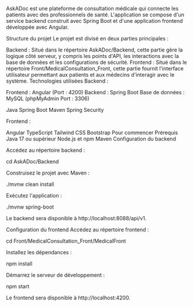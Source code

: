 AskADoc est une plateforme de consultation médicale qui connecte les patients avec des professionnels de santé. L'application se compose d'un service backend construit avec Spring Boot et d'une application frontend développée avec Angular.

Structure du projet Le projet est divisé en deux parties principales :

Backend : Situé dans le répertoire AskADoc/Backend, cette partie gère la logique côté serveur, y compris les points d'API, les interactions avec la base de données et les configurations de sécurité. Frontend : Situé dans le répertoire Front/MedicalConsultation_Front, cette partie fournit l'interface utilisateur permettant aux patients et aux médecins d'interagir avec le système. Technologies utilisées Backend :

Frontend : Angular (Port : 4200) Backend : Spring Boot Base de données : MySQL (phpMyAdmin Port : 3306)

Java Spring Boot Maven Spring Security

Frontend :

Angular TypeScript Tailwind CSS Bootstrap Pour commencer Prérequis Java 17 ou supérieur Node.js et npm Maven Configuration du backend

Accédez au répertoire backend :

cd AskADoc/Backend

Construisez le projet avec Maven :

./mvnw clean install

Exécutez l'application :

./mvnw spring-boot

Le backend sera disponible à http://localhost:8088/api/v1.

Configuration du frontend Accédez au répertoire frontend :

cd Front/MedicalConsultation_Front/MedicalFront

Installez les dépendances :

npm install

Démarrez le serveur de développement :

npm start

Le frontend sera disponible à http://localhost:4200.

